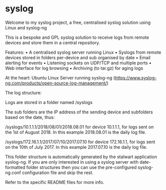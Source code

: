 # syslog
Welcome to my syslog project, a free, centralised syslog solution using Linux and syslog-ng

This is a bespoke and GPL syslog solution to receive logs from remote devices and store them in a central repository. 

Features:
•	A centralised syslog server running Linux
•	Syslogs from remote devices stored in folders per-device and sub organised by date
•	Email alerting for events
•	Listening sockets on UDP/TCP and multiple ports
•	Web interface for log browsing
•	Archiving (to tar.gz) for aging logs

At the heart: Ubuntu Linux Server running syslog-ng (https://www.syslog-ng.com/products/open-source-log-management/)

The log structure:

Logs are stored in a folder named /syslogs

The sub folders are the IP address of the sending device and subfolders based on the date, thus:

/syslogs/10.1.1.1/2018/08/01/2018.08.01 for device 10.1.1.1, for logs sent on the 1st of August 2018. In this example 2018.08.01 is the daily log file. 

/syslogs/172.16.1.1/2017/07/10/2017.07.10 for device 172.16.1.1, for logs sent on the 10th of July 2017. In this example 2017.07.10 is the daily log file. 

This folder structure is automatically generated by the stalwart application syslog-ng. If you are only interested in using a syslog server with date-formatted folder structures then you can use the pre-configured syslog-ng.conf configuration file and skip the rest. 

Refer to the specific README files for more info. 




